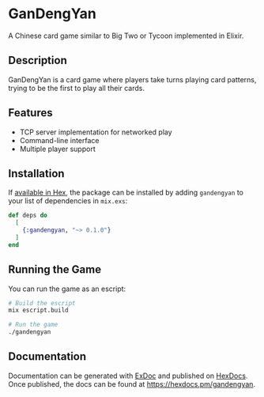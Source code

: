 # GanDengYan

A Chinese card game similar to Big Two or Tycoon implemented in Elixir.

## Description

GanDengYan is a card game where players take turns playing card patterns,
trying to be the first to play all their cards.

## Features

- TCP server implementation for networked play
- Command-line interface
- Multiple player support

## Installation

If [available in Hex](https://hex.pm/docs/publish), the package can be installed
by adding `gandengyan` to your list of dependencies in `mix.exs`:

```elixir
def deps do
  [
    {:gandengyan, "~> 0.1.0"}
  ]
end
```

## Running the Game

You can run the game as an escript:

```bash
# Build the escript
mix escript.build

# Run the game
./gandengyan
```

## Documentation

Documentation can be generated with [ExDoc](https://github.com/elixir-lang/ex_doc)
and published on [HexDocs](https://hexdocs.pm). Once published, the docs can
be found at <https://hexdocs.pm/gandengyan>.
